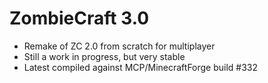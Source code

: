 ZombieCraft 3.0
===============

- Remake of ZC 2.0 from scratch for multiplayer
- Still a work in progress, but very stable
- Latest compiled against MCP/MinecraftForge build #332
